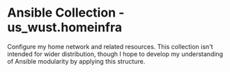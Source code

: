 # Ansible Collection - us_wust.homeinfra

Configure my home network and related resources. This collection isn't
intended for wider distribution, though I hope to develop my
understanding of Ansible modularity by applying this structure.
